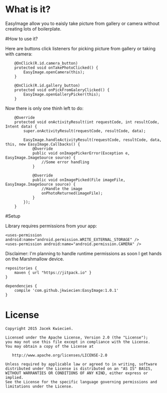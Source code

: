 # What is it?
EasyImage allow you to eaisly take picture from gallery or camera without creating lots of boilerplate.
  
#How to use it?

Here are buttons click listeners for picking picture from gallery or taking with camera:

```
    @OnClick(R.id.camera_button)
    protected void onTakePhotoClicked() {
        EasyImage.openCamera(this);
    }

    @OnClick(R.id.gallery_button)
    protected void onPickFromGaleryClicked() {
        EasyImage.openGalleryPicker(this);
    }
```

Now there is only one thinh left to do:

```
    @Override
    protected void onActivityResult(int requestCode, int resultCode, Intent data) {
        super.onActivityResult(requestCode, resultCode, data);

        EasyImage.handleActivityResult(requestCode, resultCode, data, this, new EasyImage.Callbacks() {
            @Override
            public void onImagePickerError(Exception e, EasyImage.ImageSource source) {
                //Some error handling
            }

            @Override
            public void onImagePicked(File imageFile, EasyImage.ImageSource source) {
                //Handle the image
                onPhotoReturned(imageFile);
            }
        });
    }
```


#Setup

Library requires permissions from your app:
```
<uses-permission android:name="android.permission.WRITE_EXTERNAL_STORAGE" />
<uses-permission android:name="android.permission.CAMERA" />
```

Disclaimer: I'm planning to handle runtime permissions as soon I get hands on the Marshmallow device.

```
repositories {
    maven { url "https://jitpack.io" }
}
    
dependencies {
    compile 'com.github.jkwiecien:EasyImage:1.0.1'
}
```


License
=======

    Copyright 2015 Jacek Kwiecień.

    Licensed under the Apache License, Version 2.0 (the "License");
    you may not use this file except in compliance with the License.
    You may obtain a copy of the License at

       http://www.apache.org/licenses/LICENSE-2.0

    Unless required by applicable law or agreed to in writing, software
    distributed under the License is distributed on an "AS IS" BASIS,
    WITHOUT WARRANTIES OR CONDITIONS OF ANY KIND, either express or implied.
    See the License for the specific language governing permissions and
    limitations under the License.
